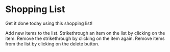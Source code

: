 # Shopping List
Get it done today using this shopping list!

Add new items to the list. 
Strikethrough an item on the list by clicking on the item. Remove the strikethrough by clicking on the item again.
Remove items from the list by clicking on the delete button.
